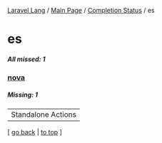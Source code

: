 [Laravel Lang](https://github.com/Laravel-Lang/lang) / [Main Page](../index.md) / [Completion Status](../status.md) / es

# es

##### All missed: 1


### [nova](https://github.com/Laravel-Lang/lang/blob/master/locales/es/packages/nova.json)

##### Missing: 1

<table >
<tr><td align="left" >
Standalone Actions
</td>
</tr>

</table>


[ [go back](../status.md) | [to top](#) ]

